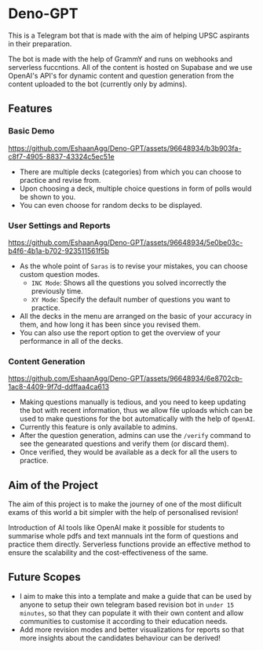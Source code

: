 # Deno-GPT

This is a Telegram bot that is made with the aim of helping UPSC aspirants in
their preparation.

The bot is made with the help of GrammY and runs on webhooks and serverless fuccntions. All of the content
is hosted on Supabase and we use OpenAI's API's for dynamic content and question
generation from the content uploaded to the bot (currently only by admins).

## Features

### Basic Demo

https://github.com/EshaanAgg/Deno-GPT/assets/96648934/b3b903fa-c8f7-4905-8837-43324c5ec51e

- There are multiple decks (categories) from which you can choose to practice and revise from.
- Upon choosing a deck, multiple choice questions in form of polls would be shown to you.
- You can even choose for random decks to be displayed.

### User Settings and Reports

https://github.com/EshaanAgg/Deno-GPT/assets/96648934/5e0be03c-b4f6-4b1a-b702-923511561f5b

- As the whole point of `Saras` is to revise your mistakes, you can choose custom question modes.
  - `INC Mode`: Shows all the questions you solved incorrectly the previously time.
  - `XY Mode`: Specify the default number of questions you want to practice.
- All the decks in the menu are arranged on the basic of your accuracy in them, and how long it has been since you revised them.
- You can also use the report option to get the overview of your performance in all of the decks.

### Content Generation

https://github.com/EshaanAgg/Deno-GPT/assets/96648934/6e8702cb-1ac8-4409-9f7d-ddffaa4ca613

- Making questions manually is tedious, and you need to keep updating the bot with recent information, thus we allow file uploads which can be used to make questions for the bot automatically with the help of `OpenAI`.
- Currently this feature is only available to admins.
- After the question generation, admins can use the `/verify` command to see the genearated questions and verify them (or discard them).
- Once verified, they would be available as a deck for all the users to practice.

## Aim of the Project

The aim of this project is to make the journey of one of the most diificult exams of this world a bit simpler with the help of personalised revision!

Introduction of AI tools like OpenAI make it possible for students to summarise whole pdfs and text mannuals int the form of questions and practice them directly. Serverless functions provide an effective method to ensure the scalability and the cost-effectiveness of the same.

## Future Scopes

- I aim to make this into a template and make a guide that can be used by anyone to setup their own telegram based revision bot in `under 15 minutes`, so that they can populate it with their own content and allow communities to customise it according to their education needs.
- Add more revision modes and better visualizations for reports so that more insights about the candidates behaviour can be derived!
